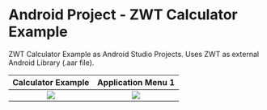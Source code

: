 # Android Project - ZWT Calculator Example

ZWT Calculator Example as Android Studio Projects.
Uses ZWT as external Android Library (.aar file).

Calculator Example             |  Application Menu 1
:-------------------------:|:-------------------------:
![](https://...Dark.png)  |  ![](https://...Ocean.png)